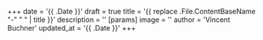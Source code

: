 +++
date = '{{ .Date }}'
draft = true
title = '{{ replace .File.ContentBaseName "-" " " | title }}'
description = ''
[params]
    image = ''
    author = 'Vincent Buchner'
    updated_at = '{{ .Date }}'
+++
